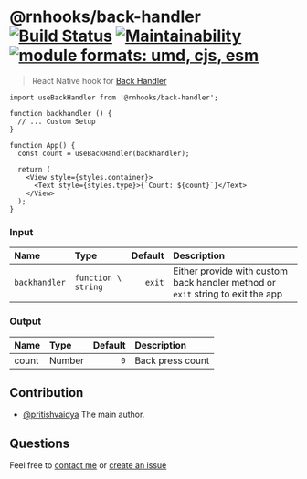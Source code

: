 # @rnhooks/back-handler [![Build Status](https://travis-ci.com/react-native-hooks/back-handler.svg?branch=master)](https://travis-ci.com/react-native-hooks/back-handler) [![Maintainability](https://api.codeclimate.com/v1/badges/0a91baa4c70c55b096c1/maintainability)](https://codeclimate.com/github/react-native-hooks/back-handler/maintainability) <a href="https://github.com/pritishvaidya/react-native-hooks/back-handler/blob/master/README.md"><img src="https://img.shields.io/badge/module%20formats-umd%2C%20cjs%2C%20esm-green.svg" alt="module formats: umd, cjs, esm"></a>

> React Native hook for [Back Handler](#https://facebook.github.io/react-native/docs/backhandler#docsNav)

```
import useBackHandler from '@rnhooks/back-handler';

function backhandler () {
  // ... Custom Setup
}

function App() {
  const count = useBackHandler(backhandler);
  
  return (
    <View style={styles.container}>
      <Text style={styles.type}>{`Count: ${count}`}</Text>
    </View>
  );
}
```

### Input
| Name          | Type                | Default | Description                                                                     |
| :------------ | :------------------ | ------: | :-------------------------------------------------------------------------------|
| `backhandler` | `function \ string` | `exit`  | Either provide with custom back handler method or `exit` string to exit the app |


### Output
| Name  | Type   | Default | Description      |
| :---- | :----- | -------:| :----------------|
| count | Number | `0`       | Back press count |


## Contribution
- [@pritishvaidya](mailto:pritishvaidya94@gmail.com) The main author.

## Questions

Feel free to [contact me](mailto:pritishvaidya94@gmail.com) or [create an issue](https://github.com/react-native-hooks/back-handler/issues/new)
